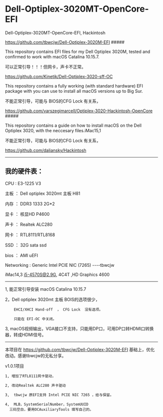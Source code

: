 # Dell-Optiplex-3020MT-OpenCore-EFI
Dell-Optiplex-3020MT-OpenCore-EFI, Hackintosh



https://github.com/tbwcjw/Dell-Optiplex-3020M-EFI         #####

This repository contains EFI files for my Dell Optiplex 3020M, tested and confirmed to work with macOS Catalina 10.15.7.

可以正常引导！！！但网卡，声卡不正常。


https://github.com/Kinetik/Dell-Optiplex-3020-sff-OC

This repository contains a fully working (with standard hardware) EFI package with you can use to install all macOS versions up to Big Sur.

不能正常引导，可能与 BIOS的CFG Lock 有关系，

https://github.com/varszegimarcell/Optiplex-3020-Hackintosh-OpenCore         #####

This repository contains a guide on how to install macOS on the Dell Optiplex 3020, with the neccesary files.iMac15,1

不能正常引导，可能与 BIOS的CFG Lock 有关系，

https://github.com/daliansky/Hackintosh

-------------------------------------------------------------------

## 我的硬件表：

CPU  :  E3-1225 V3

主板 ：  Dell optiplex 3020mt 主板    H81  

内存  ： DDR3 1333 2G*2

显卡 ：  核显HD P4600

声卡 ：  Realtek ALC280 

网卡 ：  RTL8111/RTL8168

SSD  ：  32G sata ssd

bios ：  AMI uEFI

Networking : Generic Intel PCIE NIC (7265) ----tbwcjw

iMac14,3 i5-4570S@2.9G, 4C4T ,HD Graphics 4600

-------------------------------------------------------------------

1, 能正常引导安装 macOS Catalina 10.15.7

2，Dell optiplex 3020mt 主板 BOIS的选项很少， 

        EHCI/XHCI Hand-off  ， CFG Lock  没有选项。
    
        只能在 EFI-OC 中关闭。

3, macOS视频输出，VGA接口不支持，只能用DP口，可用DP口转HDMI口转换器，转成HDMI信号。



-------------------------------------------------------------------

本项目在 https://github.com/tbwcjw/Dell-Optiplex-3020M-EFI  基础上，优化改动。感谢tbwcjw的无私分享。


v1.0.1项目

    1, 增加了RTL8111网卡驱动，  

    2, 改动Realtek ALC280 声卡驱动

    3,  tbwcjw 原EFI支持 Intel PCIE NIC 7265 ，给与保留。

    4,  MLB，SystemSerialNumber，SystemUUID
      三码空白，要用OCAuxiliaryTools 填写自己的。
      








